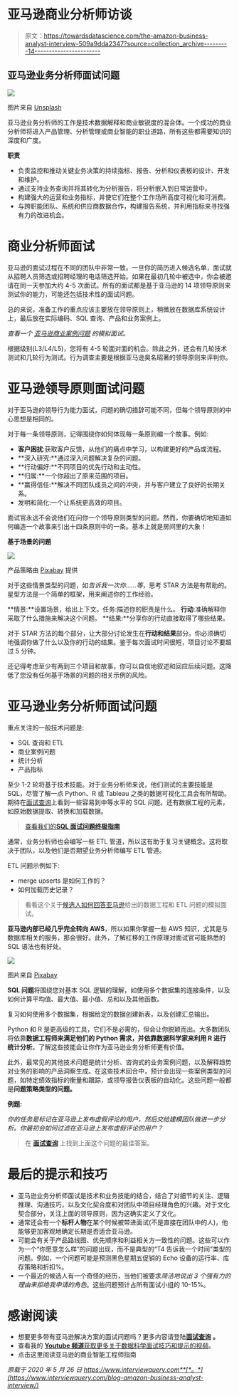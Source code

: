 # 亚马逊商业分析师访谈

> 原文：<https://towardsdatascience.com/the-amazon-business-analyst-interview-509a9dda2347?source=collection_archive---------14----------------------->

## 亚马逊业务分析师面试问题

![](img/1d4cf6bee0df293f75ee8d533fa37396.png)

图片来自 [Unsplash](https://unsplash.com/s/photos/amazon?utm_source=unsplash&utm_medium=referral&utm_content=creditCopyText)

亚马逊业务分析师的工作是技术数据解释和商业敏锐度的混合体。一个成功的商业分析师将进入产品管理、分析管理或商业智能的职业道路，所有这些都需要知识的深度和广度。

**职责**

*   负责监控和推动关键业务决策的持续指标、报告、分析和仪表板的设计、开发和维护。
*   通过支持业务查询并将其转化为分析报告，将分析嵌入到日常运营中。
*   构建强大的运营和业务指标，并使它们在整个工作场所高度可视化和可消费。
*   与跨职能团队、系统和供应商数据合作，构建报告系统，并利用指标来寻找强有力的改进机会。

# 商业分析师面试

亚马逊的面试过程在不同的团队中非常一致。一旦你的简历进入候选名单，面试就从招聘人员筛选或招聘经理的电话筛选开始。如果在最初几轮中被选中，你会被邀请在同一天参加大约 4-5 次面试。所有的面试都是基于亚马逊的 14 项领导原则来测试你的能力，可能还包括技术性的面试问题。

总的来说，准备工作的重点应该主要放在领导原则上，稍微放在数据库系统设计上，最后放在实际编码、SQL 查询、产品和业务案例上。

*查看一个* [*亚马逊商业案例问题*](https://www.interviewquery.com/blog-amazon-business-intelligence-case-duplicate-product/) *的模拟面试。*

根据级别(L3/L4/L5)，您将有 4-5 轮面对面的机会。除此之外，还会有几轮技术测试和几轮行为测试。行为调查主要是根据亚马逊臭名昭著的领导原则来评判你。

# 亚马逊领导原则面试问题

对于亚马逊的领导行为能力面试，问题的确切措辞可能不同，但每个领导原则的中心思想是相同的。

对于每一条领导原则，记得围绕你如何体现每一条原则编一个故事。例如:

*   **客户困扰**:获取客户反馈，从他们的痛点中学习，以构建更好的产品或流程。
*   **深入研究:**通过深入问题解决复杂的问题。
*   **行动偏好:**不同项目的优先行动和主动性。
*   **归属:**一个你超出了原来范围的项目。
*   **赢得信任:**解决不同团队成员之间的冲突，并与客户建立了良好的长期关系。
*   发明和简化:一个让系统更高效的项目。

面试官永远不会说他们在问你一个领导原则类型的问题。然而，你要确切地知道如何编造一个故事来引出十四条原则中的一条。基本上就是房间里的大象！

**基于场景的问题**

![](img/4623ceb4979c4be6e0cc7eb1cb769a3c.png)

产品策略由 [Pixabay](https://pixabay.com/illustrations/business-idea-growth-business-idea-3189797/) 提供

对于这些情景类型的问题，如*告诉我一次你……等*，思考 STAR 方法是有帮助的。星型方法是一个简单的框架，用来阐述你的工作经验。

**情景:**设置场景，给出上下文。任务:描述你的职责是什么。
**行动**:准确解释你采取了什么措施来解决这个问题。
**结果:**分享你的行动直接取得了哪些结果。

对于 STAR 方法的每个部分，让大部分讨论发生在**行动和结果**部分。你必须确切地强调你做了什么以及你的行动的结果。鉴于每次面试时间很短，项目讨论不要超过 5 分钟。

还记得考虑至少有两到三个项目和故事，你可以自信地叙述和回应后续问题。这降低了您没有任何基于场景的问题的相关示例的风险。

# 亚马逊业务分析师面试问题

重点关注的一般技术问题是:

*   SQL 查询和 ETL
*   商业案例问题
*   统计分析
*   产品指标

至少 1-2 轮将基于技术技能。对于业务分析师来说，他们测试的主要技能是 SQL，尽管了解一点 Python、R 或 Tableau 之类的数据可视化工具会有所帮助。期待在[面试查询](https://www.interviewquery.com/)上看到一些容易到中等水平的 SQL 问题。还有数据工程的元素，如原始数据提取、转换和加载数据。

> [查看我们的**SQL 面试问题终极指南**](https://www.interviewquery.com/blog-sql-interview-questions/)

通常，业务分析师也会编写一些 ETL 管道，所以这有助于复习关键概念。这将取决于团队，以及他们是否期望业务分析师编写 ETL 管道。

ETL 问题示例如下:

*   merge upserts 是如何工作的？
*   如何加载历史记录？

> 看看这个关于[候选人如何回答亚马逊](https://www.youtube.com/watch?v=IO_POFIQvo0)给出的数据工程和 ETL 问题的模拟面试。

**亚马逊内部已经几乎完全转向 AWS**，所以如果你掌握一些 AWS 知识，尤其是与数据库相关的服务，那会很好。此外，了解红移的工作原理对面试官可能熟悉的 SQL 语法也有好处。

![](img/4fa0969077756e4906594f2e5f7ebb57.png)

图片来自 [Pixabay](https://pixabay.com/vectors/database-schema-data-tables-schema-1895779/)

**SQL 问题**将围绕您对基本 SQL 逻辑的理解，如使用多个数据集的连接条件，以及如何计算平均值、最大值、最小值、总和以及其他函数。

复习如何使用多个数据集，根据给定的数据创建新表，以及创建汇总输出。

Python 和 R 是更高级的工具，它们不是必需的，但会让你脱颖而出。大多数团队将依靠**数据工程师来满足他们的 Python 需求，并依靠数据科学家来利用 R 进行统计分析**。了解这些技能会让你作为亚马逊业务分析师更有价值。

此外，最常见的其他技术问题是统计分析、咨询式的业务案例问题，以及解释趋势对业务的影响的产品洞察生成。在这些技术回合中，预计会出现一些案例类型的问题，如特定绩效指标的衡量和跟踪，或领导报告仪表板的自动化。这些问题一般都是**问题策略类型的问题。**

**例题:**

*你的任务是标记在亚马逊上发布虚假评论的用户，然后交给建模团队做进一步分析。你最初会如何过滤在亚马逊上发布虚假评论的用户？*

> 在 [**面试查询**](https://www.interviewquery.com/) 上找到上面这个问题的最佳答案。

# 最后的提示和技巧

*   亚马逊业务分析师面试是技术和业务技能的结合，结合了对细节的关注、逻辑推理、沟通技巧，以及文化契合度和对团队中项目经理角色的兴趣。对于文化契合部分，关注上面的领导原则，因为这确实定义了文化。
*   通常还会有一个**标杆人物**在某个时候被带进面试(不是直接在团队中的人)，他能够更加客观地确定长期是否适合亚马逊。
*   可能会有关于产品路线图、优先顺序和利益相关方一致性的问题。这些可以作为一个“你愿意怎么样”的问题出现，而不是典型的“T4 告诉我一个时间”类型的问题。例如，一个问题可能是预测黑色星期五促销的 Echo 设备的运行率、库存策略和折扣%。
*   一个最近的候选人有一个奇怪的经历，当他们被要求*简洁地说出 3 个强有力的理由来拒绝我申请的角色*。这些问题预计占所有面试小组的 10-15%。

# 感谢阅读

*   想要更多带有亚马逊解决方案的面试问题吗？更多内容请登陆[**面试查询**](https://www.interviewquery.com/) **。**
*   查看我的 [**Youtube 频道**获取更多关于数据科学面试技巧和提示的视频](https://www.youtube.com/channel/UCcQx1UnmorvmSEZef4X7-6g)。
*   点击这里阅读亚马逊的商业智能工程师指南

*原载于 2020 年 5 月 26 日 https://www.interviewquery.com**[*。*](https://www.interviewquery.com/blog-amazon-business-analyst-interview/)*